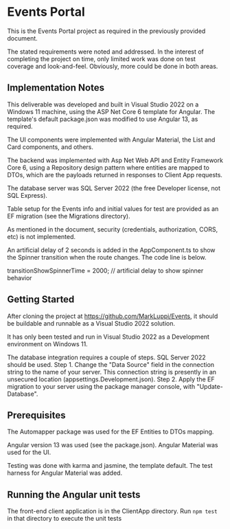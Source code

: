 
# Events Portal

This is the Events Portal project as required in the previously provided document.  

The stated requirements were noted and addressed.  In the interest of completing the project on time, only limited work was done on test coverage and look-and-feel. Obviously, more could be done in both areas. 

## Implementation Notes

This deliverable was developed and built in Visual Studio 2022 on a Windows 11 machine, using the ASP Net Core 6 template for Angular.  The template's default package.json was modified to use Angular 13, as required.

The UI components were implemented with Angular Material, the List and Card components, and others.

The backend was implemented with Asp Net Web API and Entity Framework Core 6, using a Repository design pattern where entities are mapped to DTOs, which are the payloads returned in responses to Client App requests.

The database server was SQL Server 2022 (the free Developer license, not SQL Express). 

Table setup for the Events info and initial values for test are provided as an EF migration (see the Migrations directory).

As mentioned in the document, security (credentials, authorization, CORS, etc) is not implemented.

An artificial delay of 2 seconds is added in the AppComponent.ts to show the Spinner transition when the route changes.  The code line is below.

 transitionShowSpinnerTime = 2000; // artificial delay to show spinner behavior


## Getting Started

After cloning the project at https://github.com/MarkLuppi/Events, it should be buildable and runnable as a Visual Studio 2022 solution.

It has only been tested and run in Visual Studio 2022 as a Development environment on Windows 11.

The database integration requires a couple of steps.  SQL Server 2022 should be used.
Step 1.  Change the "Data Source" field in the connection string to the name of your server. This connection string is presently in an unsecured location (appsettings.Development.json).
Step 2.  Apply the EF migration to your server using the package manager console, with "Update-Database".

## Prerequisites

The Automapper package was used for the EF Entities to DTOs mapping. 

Angular version 13 was used (see the package.json).  Angular Material was used for the UI.   

Testing was done with karma and jasmine, the template default.  The test harness for Angular Material was added.


## Running the Angular unit tests

The front-end client application is in the ClientApp directory. Run `npm test` in that directory to execute the unit tests

